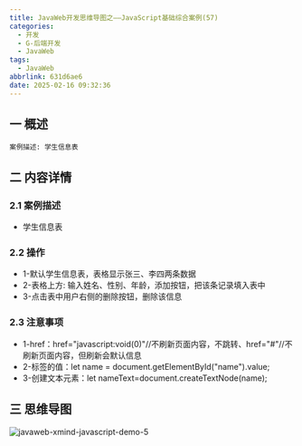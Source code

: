 ```yaml
---
title: JavaWeb开发思维导图之——JavaScript基础综合案例(57)
categories:
  - 开发
  - G-后端开发
  - JavaWeb
tags:
  - JavaWeb
abbrlink: 631d6ae6
date: 2025-02-16 09:32:36
---
```

## 一 概述

```
案例描述: 学生信息表
```

<!--more-->

## 二 内容详情

### 2.1 案例描述

* 学生信息表

### 2.2 操作

* 1-默认学生信息表，表格显示张三、李四两条数据
* 2-表格上方: 输入姓名、性别、年龄，添加按钮，把该条记录填入表中
* 3-点击表中用户右侧的删除按钮，删除该信息

### 2.3 注意事项

* 1-href：href="javascript:void(0)"//不刷新页面内容，不跳转、href="#"//不刷新页面内容，但刷新会默认信息
* 2-标签的值：let name = document.getElementById("name").value;
* 3-创建文本元素：let nameText=document.createTextNode(name);

## 三 思维导图

![javaweb-xmind-javascript-demo-5][1]



[1]:https://cdn.jsdelivr.net/gh/PGzxc/CDN/blog-java/javaweb-xmind-javascript-demo-5.png